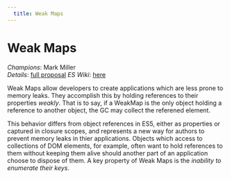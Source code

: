 ```yaml
---
  title: Weak Maps
---
```


# Weak Maps

*Champions*: Mark Miller<br/>
*Details*: [full proposal](details)
*ES Wiki*: [here](http://wiki.ecmascript.org/doku.php?id=harmony:weak_maps)

Weak Maps allow developers to create applications which are less prone to memory leaks. They accomplish this by holding references to their properties *weakly*. That is to say, if a WeakMap is the only object holding a reference to another object, the GC may collect the referened element.

This behavior differs from object references in ES5, either as properties or captured in closure scopes, and represents a new way for authors to prevent memory leaks in thier applications. Objects which access to collections of DOM elements, for example, often want to hold references to them without keeping them alive should another part of an application choose to dispose of them. 
A key property of Weak Maps is the _inability to enumerate their keys_.
